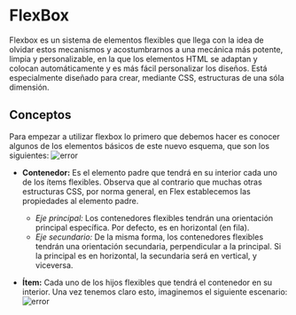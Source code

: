 # FlexBox
Flexbox es un sistema de elementos flexibles que llega con la idea de olvidar estos mecanismos y acostumbrarnos a una mecánica más potente, limpia y personalizable, en la que los elementos HTML se adaptan y colocan automáticamente y es más fácil personalizar los diseños. Está especialmente diseñado para crear, mediante CSS, estructuras de una sóla dimensión.

## Conceptos
Para empezar a utilizar flexbox lo primero que debemos hacer es conocer algunos de los elementos básicos de este nuevo esquema, que son los siguientes:
![error](LloveraARo/Parcial2/PropiedadesFlex/conceptos.png)
* **Contenedor:** Es el elemento padre que tendrá en su interior cada uno de los ítems flexibles. Observa que al contrario que muchas otras estructuras CSS, por norma general, en Flex establecemos las propiedades al elemento padre.

    * *Eje principal:* Los contenedores flexibles tendrán una orientación principal específica. Por defecto, es en horizontal (en fila).
    * *Eje secundario:* De la misma forma, los contenedores flexibles tendrán una orientación secundaria, perpendicular a la principal. Si la principal es en horizontal, la secundaria será en vertical, y viceversa.

* **Ítem:** Cada uno de los hijos flexibles que tendrá el contenedor en su interior.
Una vez tenemos claro esto, imaginemos el siguiente escenario:
![error](LloveraARo/Parcial2/PropiedadesFlex/1.png)
